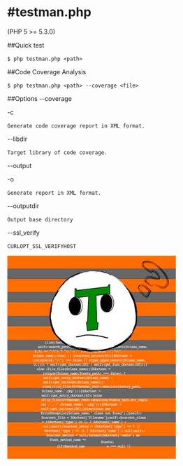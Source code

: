 #testman.php
=====
(PHP 5 >= 5.3.0)

##Quick test

	$ php testman.php <path>

##Code Coverage Analysis

	$ php testman.php <path> --coverage <file>


##Options
\--coverage <file>

\-c

	Generate code coverage report in XML format.


\--libdir <directory>

	Target library of code coverage.


\--output <file>

\-o

	Generate report in XML format.


\--outputdir <directory>

	Output base directory	


\--ssl_verify <boolean>

	CURLOPT_SSL_VERIFYHOST



![my image](testman.jpg)

